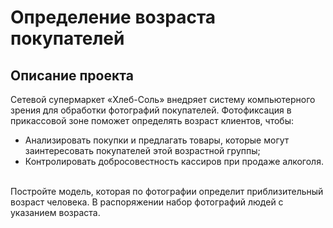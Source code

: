 # Определение возраста покупателей
## Описание проекта
Сетевой супермаркет «Хлеб-Соль» внедряет систему компьютерного зрения для обработки фотографий покупателей. Фотофиксация в прикассовой зоне поможет определять возраст клиентов, чтобы:<br>
- Анализировать покупки и предлагать товары, которые могут заинтересовать покупателей этой возрастной группы;
- Контролировать добросовестность кассиров при продаже алкоголя.
<br>
Постройте модель, которая по фотографии определит приблизительный возраст человека. В распоряжении набор фотографий людей с указанием возраста.<br>
